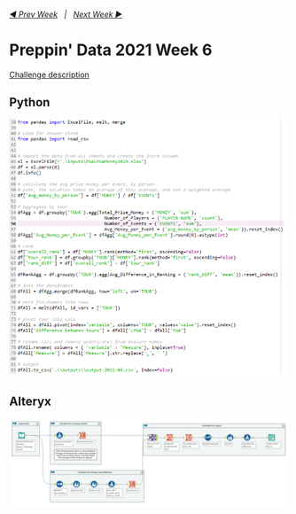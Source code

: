 <h6><a href="..\preppin-data-2021-05\README.md">◀  Prev Week</a>&nbsp;&nbsp;&nbsp;|&nbsp;&nbsp;&nbsp;<a href="..\preppin-data-2021-07\README.md">Next Week  ▶</a></h6>

# Preppin' Data 2021 Week 6

[Challenge description](https://preppindata.blogspot.com/2021/02/2021-week-6-comparing-prize-money-for.html)

## Python
<a href="preppin-data-2021-06.py">
<img src="img-python-code-2021-06.png?raw=true" alt="Python code">
</a>

## Alteryx
<a href="preppin-data-2021-06.yxzp">
<img src="img-alteryx-2021-06.png?raw=true" alt="Alteryx workflow">
</a>
